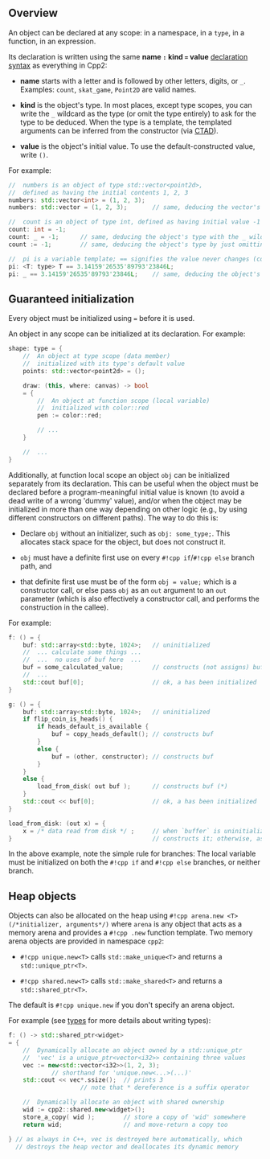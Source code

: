 ## Overview

An object can be declared at any scope: in a namespace, in a `type`, in a function, in an expression.

Its declaration is written using the same **name `:` kind `=` value** [declaration syntax](../cpp2/declarations.md) as everything in Cpp2:

- **name** starts with a letter and is followed by other letters, digits, or `_`. Examples: `count`, `skat_game`, `Point2D` are valid names.

- **kind** is the object's type. In most places, except type scopes, you can write the `_` wildcard as the type (or omit the type entirely) to ask for the type to be deduced. When the type is a template, the templated arguments can be inferred from the constructor (via [CTAD](../welcome/hello-world.md#ctad)).

- **value** is the object's initial value. To use the default-constructed value, write `()`.


For example:

``` cpp title="Declaring some objects" hl_lines="3 4 7-9 12 13"
//  numbers is an object of type std::vector<point2d>,
//  defined as having the initial contents 1, 2, 3
numbers: std::vector<int> = (1, 2, 3);
numbers: std::vector = (1, 2, 3);       // same, deducing the vector's type

//  count is an object of type int, defined as having initial value -1
count: int = -1;
count: _ = -1;      // same, deducing the object's type with the _ wildcard
count := -1;        // same, deducing the object's type by just omitting it

//  pi is a variable template; == signifies the value never changes (constexpr)
pi: <T: type> T == 3.14159'26535'89793'23846L;
pi: _ == 3.14159'26535'89793'23846L;    // same, deducing the object's type
```


## <a id="init"></a> Guaranteed initialization

Every object must be initialized using `=` before it is used.

An object in any scope can be initialized at its declaration. For example:

``` cpp title="Initializing objects when they are declared" hl_lines="4 10"
shape: type = {
    //  An object at type scope (data member)
    //  initialized with its type's default value
    points: std::vector<point2d> = ();

    draw: (this, where: canvas) -> bool
    = {
        //  An object at function scope (local variable)
        //  initialized with color::red
        pen := color::red;

        // ...
    }

    //  ...
}
```

Additionally, at function local scope an object `obj` can be initialized separately from its declaration. This can be useful when the object must be declared before a program-meaningful initial value is known (to avoid a dead write of a wrong 'dummy' value), and/or when the object may be initialized in more than one way depending on other logic (e.g., by using different constructors on different paths). The way to do this is:

- Declare `obj` without an initializer, such as `obj: some_type;`. This allocates stack space for the object, but does not construct it.

- `obj` must have a definite first use on every `#!cpp if`/`#!cpp else` branch path, and

- that definite first use must be of the form `obj = value;` which is a constructor call, or else pass `obj` as an `out` argument to an `out` parameter (which is also effectively a constructor call, and performs the construction in the callee).

For example:

``` cpp title="Initializing local objects after they are declared" hl_lines="5 14 17 21"
f: () = {
    buf: std::array<std::byte, 1024>;   // uninitialized
    //  ... calculate some things ...
    //  ...  no uses of buf here  ...
    buf = some_calculated_value;        // constructs (not assigns) buf
    //  ...
    std::cout buf[0];                   // ok, a has been initialized
}

g: () = {
    buf: std::array<std::byte, 1024>;   // uninitialized
    if flip_coin_is_heads() {
        if heads_default_is_available {
            buf = copy_heads_default(); // constructs buf
        }
        else {
            buf = (other, constructor); // constructs buf
        }
    }
    else {
        load_from_disk( out buf );      // constructs buf (*)
    }
    std::cout << buf[0];                // ok, a has been initialized
}

load_from_disk: (out x) = {
    x = /* data read from disk */ ;     // when `buffer` is uninitialized,
}                                       // constructs it; otherwise, assigns
```

In the above example, note the simple rule for branches: The local variable must be initialized on both the `#!cpp if` and `#!cpp else` branches, or neither branch.


## <a id="heap"></a>Heap objects

Objects can also be allocated on the heap using `#!cpp arena.new <T> (/*initializer, arguments*/)` where `arena` is any object that acts as a memory arena and provides a `#!cpp .new` function template. Two memory arena objects are provided in namespace `cpp2`:

- `#!cpp unique.new<T>` calls `std::make_unique<T>` and returns a `std::unique_ptr<T>`.

- `#!cpp shared.new<T>` calls `std::make_shared<T>` and returns a `std::shared_ptr<T>`.

The default is `#!cpp unique.new` if you don't specify an arena object.

For example (see [types](types.md) for more details about writing types):


``` cpp title="Heap allocation" hl_lines="3-6 10-11"
f: () -> std::shared_ptr<widget>
= {
    //  Dynamically allocate an object owned by a std::unique_ptr
    //  'vec' is a unique_ptr<vector<i32>> containing three values
    vec := new<std::vector<i32>>(1, 2, 3);
            // shorthand for 'unique.new<...>(...)'
    std::cout << vec*.ssize();  // prints 3
                    // note that * dereference is a suffix operator

    //  Dynamically allocate an object with shared ownership
    wid := cpp2::shared.new<widget>();
    store_a_copy( wid );        // store a copy of 'wid' somewhere
    return wid;                 // and move-return a copy too

} // as always in C++, vec is destroyed here automatically, which
  // destroys the heap vector and deallocates its dynamic memory
```

